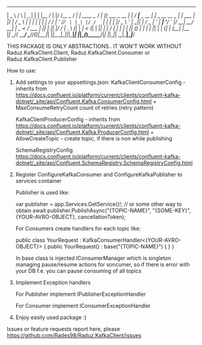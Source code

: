 ﻿  ____      _    ____  _   _ _____  _  __      __ _          ____ _ _            _     ____            _                  _       
 |  _ \    / \  |  _ \| | | |__  / | |/ /__ _ / _| | ____ _ / ___| (_) ___ _ __ | |_  / ___|___  _ __ | |_ _ __ __ _  ___| |_ ___ 
 | |_) |  / _ \ | | | | | | | / /  | ' // _` | |_| |/ / _` | |   | | |/ _ \ '_ \| __|| |   / _ \| '_ \| __| '__/ _` |/ __| __/ __|
 |  _ <  / ___ \| |_| | |_| |/ /_ _| . \ (_| |  _|   < (_| | |___| | |  __/ | | | |_ | |__| (_) | | | | |_| | | (_| | (__| |_\__ \
 |_| \_\/_/   \_\____/ \___//____(_)_|\_\__,_|_| |_|\_\__,_|\____|_|_|\___|_| |_|\__(_)____\___/|_| |_|\__|_|  \__,_|\___|\__|___/


 THIS PACKAGE IS ONLY ABSTRACTIONS.. IT WON'T WORK WITHOUT 
 Raduz.KafkaClient.Client, Raduz.KafkaClient.Consumer or  Raduz.KafkaClient.Publisher


 How to use:
1) Add settings to your appsettings.json:
	KafkaClientConsumerConfig 
		- inherits from https://docs.confluent.io/platform/current/clients/confluent-kafka-dotnet/_site/api/Confluent.Kafka.ConsumerConfig.html
		+ MaxConsumeRetryCount count of retries (retry pattern)

	KafkaClientProducerConfig 
		- inherits from https://docs.confluent.io/platform/current/clients/confluent-kafka-dotnet/_site/api/Confluent.Kafka.ProducerConfig.html
		+ AllowCreateTopic - create topic, if there is non while publishing

	SchemaRegistryConfig https://docs.confluent.io/platform/current/clients/confluent-kafka-dotnet/_site/api/Confluent.SchemaRegistry.SchemaRegistryConfig.html

2) Register ConfigureKafkaConsumer and ConfigureKafkaPublisher to services container
	
	Publisher is used like:

	var publisher = app.Services.GetService<IKafkaPublisher>()!; // or some other way to obtain
	await publisher.PublishAsync("{TOPIC-NAME}", "{SOME-KEY}", {YOUR-AVRO-OBJECT}, cancellationToken);


	For Consumers create handlers for each topic like: 

	public class YourRequest : KafkaConsumerHandler<{YOUR-AVRO-OBJECT}>
	{
		public YourRequest() : base("{TOPIC-NAME}")
		{
		}
	}

	In base class is injected IConsumerManager which is singleton managing pause/resume actions for soncumer,
	so if there is error with your DB f.e. you can pause consuming of all topics

3) Implement Exception handlers
	
	For Publisher implement IPublisherExceptionHandler 

	For Consumer implement IConsumerExceptionHandler

4) Enjoy easily used package :)

Issues or feature requests report here, please https://github.com/Rades98/Raduz.KafkaClient/issues